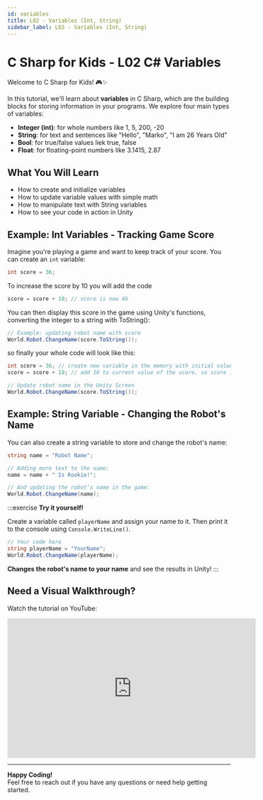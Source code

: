 ```yaml
---
id: variables
title: L02 - Variables (Int, String)
sidebar_label: L02 - Variables (Int, String)
---
```


# C Sharp for Kids - L02 C# Variables

Welcome to C Sharp for Kids! 🎮✨

In this tutorial, we'll learn about **variables** in C Sharp, which are the building blocks for storing information in your programs. We explore four main types of variables:
- **Integer (int)**: for whole numbers like 1, 5, 200, -20
- **String**: for text and sentences like "Hello", "Marko", "I am 26 Years Old"
- **Bool**: for true/false values liek true, false
- **Float**: for floating-point numbers like 3.1415, 2.87

## What You Will Learn

- How to create and initialize variables
- How to update variable values with simple math
- How to manipulate text with String variables
- How to see your code in action in Unity

## Example: Int Variables - Tracking Game Score

Imagine you're playing a game and want to keep track of your score. You can create an `int` variable:

```csharp
int score = 36;
```

To increase the score by 10 you will add the code
```csharp
score = score + 10; // score is now 46
```
You can then display this score in the game using Unity's functions, converting the integer to a string with ToString():
```csharp
// Example: updating robot name with score
World.Robot.ChangeName(score.ToString());
```

so finally your whole code will look like this:
```csharp
int score = 36; // create new variable in the memory with initial value 36 as integer type
score = score + 10; // add 10 to current value of the score, so score is now 46

// Update robot name in the Unity Screen
World.Robot.ChangeName(score.ToString());
```


## Example: String Variable - Changing the Robot's Name

You can also create a string variable to store and change the robot's name:
```csharp
string name = "Robot Name";

// Adding more text to the name:
name = name + " Is Rookie!";

// And updating the robot's name in the game:
World.Robot.ChangeName(name);
```

:::exercise
**Try it yourself!**

Create a variable called `playerName` and assign your name to it. Then print it to the console using `Console.WriteLine()`.

```csharp
// Your code here
string playerName = "YourName";
World.Robot.ChangeName(playerName);
```
**Changes the robot's name to your name** and see the results in Unity!
:::


## Need a Visual Walkthrough?

Watch the tutorial on YouTube:  

<iframe width="560" height="315" src="https://www.youtube.com/embed/mH5b4tjdgi0"
title="YouTube video player" frameborder="0" allowfullscreen>
</iframe>

---


**Happy Coding!**  
Feel free to reach out if you have any questions or need help getting started.
